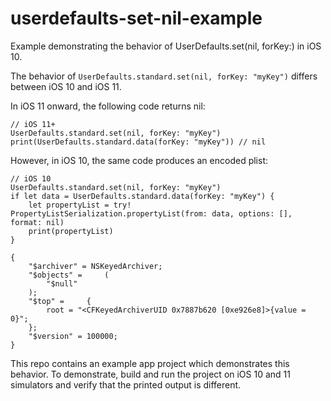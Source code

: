 # userdefaults-set-nil-example
Example demonstrating the behavior of UserDefaults.set(nil, forKey:) in iOS 10.

The behavior of `UserDefaults.standard.set(nil, forKey: "myKey")` differs between iOS 10 and iOS 11.

In iOS 11 onward, the following code returns nil:

```
// iOS 11+
UserDefaults.standard.set(nil, forKey: "myKey")
print(UserDefaults.standard.data(forKey: "myKey")) // nil
```

However, in iOS 10, the same code produces an encoded plist:

```
// iOS 10
UserDefaults.standard.set(nil, forKey: "myKey")
if let data = UserDefaults.standard.data(forKey: "myKey") {
    let propertyList = try! PropertyListSerialization.propertyList(from: data, options: [], format: nil)
    print(propertyList)
}
```
```
{
    "$archiver" = NSKeyedArchiver;
    "$objects" =     (
        "$null"
    );
    "$top" =     {
        root = "<CFKeyedArchiverUID 0x7887b620 [0xe926e8]>{value = 0}";
    };
    "$version" = 100000;
}
```

This repo contains an example app project which demonstrates this behavior. To demonstrate, build and run the project on iOS 10 and 11 simulators and verify that the printed output is different.